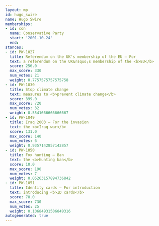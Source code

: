 ```yaml
---
layout: mp
id: hugo_swire
name: Hugo Swire
memberships:
- id: con
  name: Conservative Party
  start: '2001-10-24'
  end: 
stances:
- id: PW-1027
  title: Referendum on the UK's membership of the EU — For
  text: a referendum on the UK&rsquo;s membership of the <b>EU</b>
  score: 256.0
  max_score: 330
  num_votes: 21
  weight: 0.7757575757575758
- id: PW-1030
  title: Stop climate change
  text: measures to <b>prevent climate change</b>
  score: 399.0
  max_score: 720
  num_votes: 32
  weight: 0.5541666666666667
- id: PW-1049
  title: Iraq 2003 — For the invasion
  text: the <b>Iraq war</b>
  score: 131.0
  max_score: 140
  num_votes: 6
  weight: 0.9357142857142857
- id: PW-1050
  title: Fox hunting — Ban
  text: the <b>hunting ban</b>
  score: 10.0
  max_score: 190
  num_votes: 7
  weight: 0.05263157894736842
- id: PW-1051
  title: Identity cards — For introduction
  text: introducing <b>ID cards</b>
  score: 78.0
  max_score: 730
  num_votes: 25
  weight: 0.10684931506849316
autogenerated: true
---
```

